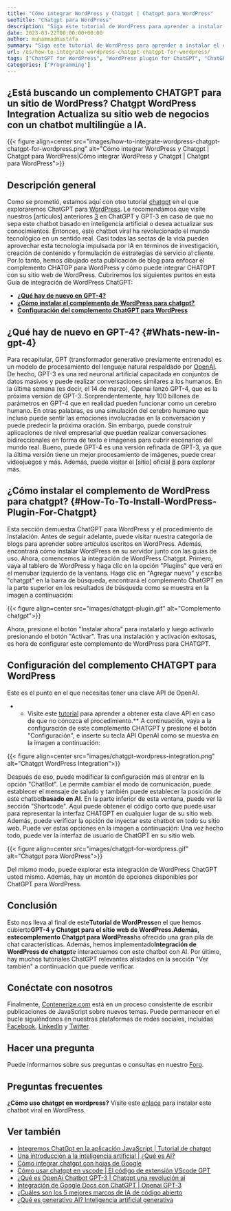 ```yaml
---
title: "Cómo integrar WordPress y Chatgpt | Chatgpt para WordPress" 
seoTitle: "Chatgpt para WordPress" 
description: "Siga este tutorial de WordPress para aprender a instalar el complemento CHATGPT en WordPress. Puede instalar CHATGPT para el sitio de WordPress para aumentar la experiencia del usuario." 
date: 2023-03-22T00:00:00+00:00
author: muhammadmustafa
summary: "Siga este tutorial de WordPress para aprender a instalar el complemento CHATGPT en WordPress. Puede instalar CHATGPT para el sitio de WordPress para aumentar la experiencia del usuario." 
url: /es/how-to-integrate-wordpress-chatgpt-chatgpt-for-wordpress/
tags: ["ChatGPT for WordPress", "WordPress plugin for ChatGPT", "ChatGPT plugin for WordPress", "ChatGPT WordPress integration", "WordPress tutorial,", "ChatGPT plugin"]
categories: ['Programming']
---
```


## ¿Está buscando un complemento CHATGPT para un sitio de WordPress? Chatgpt WordPress Integration Actualiza su sitio web de negocios con un chatbot multilingüe a IA.

{{< figure align=center src="images/how-to-integrate-wordpress-chatgpt-chatgpt-for-wordpress.png" alt="Cómo integrar WordPress y Chatgpt | Chatgpt para WordPress|Cómo integrar WordPress y Chatgpt | Chatgpt para WordPress">}}


## Descripción general
Como se prometió, estamos aquí con otro tutorial [chatgpt][1] en el que exploraremos ChatGPT para [WordPress][2]. Le recomendamos que visite nuestros [artículos] anteriores [3] en ChatGPT y GPT-3 en caso de que no sepa este chatbot basado en inteligencia artificial o desea actualizar sus conocimientos. Entonces, este chatbot viral ha revolucionado el mundo tecnológico en un sentido real. Casi todas las sectas de la vida pueden aprovechar esta tecnología impulsada por IA en términos de investigación, creación de contenido y formulación de estrategias de servicio al cliente. Por lo tanto, hemos dibujado esta publicación de blog para enfocar el complemento CHATGP para WordPress y cómo puede integrar CHATGPT con su sitio web de WordPress.
Cubriremos los siguientes puntos en esta Guía de integración de WordPress ChatGPT:
* **[¿Qué hay de nuevo en GPT-4?][4]**
* **[¿Cómo instalar el complemento de WordPress para chatgpt?][5]**
* **[Configuración del complemento ChatGPT para WordPress][6]**

## ¿Qué hay de nuevo en GPT-4? {#Whats-new-in-gpt-4}
Para recapitular, GPT (transformador generativo previamente entrenado) es un modelo de procesamiento del lenguaje natural respaldado por [OpenAI][7]. De hecho, GPT-3 es una red neuronal artificial capacitada en conjuntos de datos masivos y puede realizar conversaciones similares a los humanos. En la última semana (es decir, el 14 de marzo), Openai lanzó GPT-4, que es la próxima versión de GPT-3. Sorprendentemente, hay 100 billones de parámetros en GPT-4 que en realidad pueden funcionar como un cerebro humano. En otras palabras, es una simulación del cerebro humano que incluso puede sentir las emociones involucradas en la conversación y puede predecir la próxima oración.
Sin embargo, puede construir aplicaciones de nivel empresarial que puedan realizar conversaciones bidireccionales en forma de texto e imágenes para cubrir escenarios del mundo real. Bueno, puede GPT-4 es una versión refinada de GPT-3, ya que la última versión tiene un mejor procesamiento de imágenes, puede crear videojuegos y más. Además, puede visitar el [sitio] oficial [8] para explorar más.

## ¿Cómo instalar el complemento de WordPress para chatgpt? {#How-To-To-Install-WordPress-Plugin-For-Chatgpt}
Esta sección demuestra ChatGPT para WordPress y el procedimiento de instalación. Antes de seguir adelante, puede visitar nuestra categoría de blogs para aprender sobre artículos escritos en WordPress. Además, encontrará cómo instalar WordPress en su servidor junto con las guías de uso.
Ahora, comencemos la integración de WordPress Chatgpt.
Primero, vaya al tablero de WordPress y haga clic en la opción "Plugins" que verá en el menubar izquierdo de la ventana.
Haga clic en "Agregar nuevo" y escriba "chatgpt" en la barra de búsqueda, encontrará el complemento ChatGPT en la parte superior en los resultados de búsqueda como se muestra en la imagen a continuación:

{{< figure align=center src="images/chatgpt-plugin.gif" alt="Complemento chatgpt">}}

Ahora, presione el botón "Instalar ahora" para instalarlo y luego activarlo presionando el botón "Activar". Tras una instalación y activación exitosas, es hora de configurar este complemento de WordPress para CHATGPT.

## Configuración del complemento CHATGPT para WordPress 
Este es el punto en el que necesitas tener una clave API de OpenAI.
* * Visite este [tutorial][9] para aprender a obtener esta clave API en caso de que no conozca el procedimiento.**
A continuación, vaya a la configuración de este complemento CHATGPT y presione el botón "Configuración", e inserte su tecla API OpenAI como se muestra en la imagen a continuación:

{{< figure align=center src="images/chatgpt-wordpress-integration.png" alt="Chatgpt WordPress Integration">}}

Después de eso, puede modificar la configuración más al entrar en la opción "ChatBot". Le permite cambiar el modo de comunicación, puede establecer el mensaje de saludo y también puede establecer la posición de este chatbot**basado en AI**. En la parte inferior de esta ventana, puede ver la sección "Shortcode". Aquí puede obtener el código corto que puede usar para representar la interfaz CHATGPT en cualquier lugar de su sitio web. Además, puede verificar la opción de inyectar este chatbot en todo su sitio web. Puede ver estas opciones en la imagen a continuación:
Una vez hecho todo, puede ver la interfaz de usuario de ChatGPT en su sitio web.

{{< figure align=center src="images/chatgpt-for-wordpress.gif" alt="Chatgpt para WordPress">}}

Del mismo modo, puede explorar esta integración de WordPress ChatGPT usted mismo. Además, hay un montón de opciones disponibles por ChatGPT para WordPress.

## Conclusión
Esto nos lleva al final de este**Tutorial de WordPress**en el que hemos cubierto**GPT-4 y Chatgpt para el sitio web de WordPress.**Además, este**complemento Chatgpt para WordPress**ha ofrecido una gran pila de chat características. Además, hemos implementado**Integración de WordPress de chatgpt**e interactuamos con este chatbot con AI. Por último, hay muchos tutoriales ChatGPT relevantes alistados en la sección "Ver también" a continuación que puede verificar.

## Conéctate con nosotros
Finalmente, [Contenerize.com][10] está en un proceso consistente de escribir publicaciones de JavaScript sobre nuevos temas. Puede permanecer en el bucle siguiéndonos en nuestras plataformas de redes sociales, incluidas [Facebook][11], [LinkedIn][12] y [Twitter][13].

## Hacer una pregunta
Puede informarnos sobre sus preguntas o consultas en nuestro [Foro][14].

## Preguntas frecuentes
**¿Cómo uso chatgpt en wordpress?**
Visite este [enlace][5] para instalar este chatbot viral en WordPress.

## Ver también
 * [Integremos ChatGpt en la aplicación JavaScript | Tutorial de chatgpt][15]
 * [Una introducción a la inteligencia artificial | ¿Qué es AI?][16]
 * [Cómo integrar chatgpt con hojas de Google][17]
 * [Cómo usar chatgpt en vscode | El código de extensión VScode GPT][18]
 * [¿Qué es OpenAi Chatbot GPT-3 | Chatgpt una revolución ai][1]
 * [Integración de Google Docs con ChatGPT | Openai GPT-3][19]
 * [¿Cuáles son los 5 mejores marcos de IA de código abierto][20]
 * [¿Qué es generativo AI? Inteligencia artificial generativa][21]

 
[1]: https://blog.containerize.com/what-is-openai-chatbot-gpt-3-chatgpt-an-ai-revolution/
[2]: https://products.containerize.com/blogging/wordpress/
[3]: https://blog.containerize.com/categories/artificial-intelligence/
[4]: #Whats-New-in-GPT-4
[5]: #How-to-install-WordPress-plugin-for-ChatGPT
[6]: #Configuring-ChatGPT-plugin-for-WordPress
[7]: https://openai.com/
[8]: https://chat.openai.com/
[9]: https://blog.containerize.com/how-to-use-chatgpt-in-vscode-the-vscode-extension-codegpt/#Retrieve-OpenAI-API-Key-configure-CodeGPT-
[10]: https://www.containerize.com/
[11]: https://web.facebook.com/containerize
[12]: https://www.linkedin.com/company/containerize/
[13]: https://twitter.com/containerize_co
[14]: https://forum.containerize.com/
[15]: https://blog.containerize.com/lets-integrate-chatgpt-in-javascript-app-chatgpt-tutorial/
[16]: https://blog.containerize.com/artificial-intelligence/an-introduction-to-artificial-intelligence-what-is-ai/
[17]: https://blog.containerize.com/artificial-intelligence/integrate-chatgpt-with-google-sheets/
[18]: https://blog.containerize.com/artificial-intelligence/how-to-use-chatgpt-in-vscode-the-vscode-extension-codegpt/
[19]: https://blog.containerize.com/artificial-intelligence/google-docs-integration-with-chatgpt/
[20]: https://blog.containerize.com/artificial-intelligence/top-5-open-source-ai-frameworks/
[21]: https://blog.containerize.com/artificial-intelligence/what-is-generative-ai-generative-artificial-intelligence/
